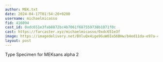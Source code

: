 ```yaml
---
author: MEK.txt
date: 2024-04-17T01:54:20+0200
username: michaelmicasso
fid: 416094
cast_id: 0xdc651e3fab8872bc4b7061f687559738b1071f0c
cast: https://farcaster.xyz/michaelmicasso/0xdc651e3f
image: https://imagedelivery.net/BXluQx4ige9GuW0Ia56BHw/b4ed11da-e97a-4987-bd85-d641253d3300/original
layout: post
---
```


Type Specimen for MEKsans alpha 2

<img src='https://imagedelivery.net/BXluQx4ige9GuW0Ia56BHw/b4ed11da-e97a-4987-bd85-d641253d3300/original' alt='' referrerpolicy='no-referrer'/>
